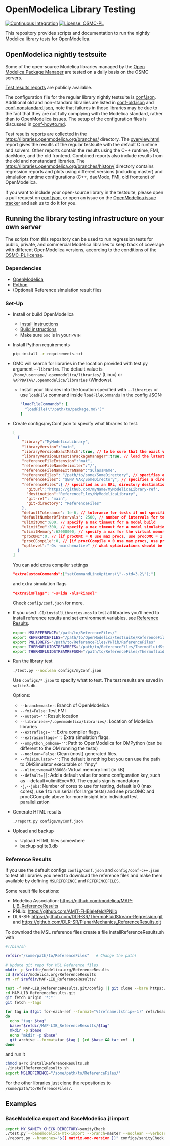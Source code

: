 # OpenModelica Library Testing

[![Continuous Integration](https://github.com/OpenModelica/OpenModelicaLibraryTesting/actions/workflows/test.yml/badge.svg)](https://github.com/OpenModelica/OpenModelicaLibraryTesting/actions/workflows/test.yml)
[![License: OSMC-PL](https://img.shields.io/badge/license-OSMC--PL-lightgrey.svg)](OSMC-License.txt)

This repository provides scripts and documentation to run the nightly Modelica library tests for OpenModelica.

## OpenModelica nightly testsuite

Some of the open-source Modelica libraries managed by the [Open Modelica Package Manager](https://github.com/OpenModelica/OMPackageManager) are tested on a daily basis on the OSMC servers.

[Test results reports](testresults.md#open-source-modelica-library-testing-using-openmodelica) are publicly available.

The configuration file for the regular library nightly testsuite is [conf.json](configs/conf.json). Additional old and non-standard libraries are listed in [conf-old.json](configs/conf-old.json) and [conf-nonstandard.json](configs/conf-nonstandard.json), note that failures in those libraries may be due to the fact that they are not fully complying with the Modelica standard, rather than to OpenModelica issues. The setup of the configuration files is discussed in [conf-howto.md](conf-howto.md).

Test results reports are collected in the https://libraries.openmodelica.org/branches/ directory. The [overview.html](https://libraries.openmodelica.org/branches/overview.html) report gives the results of the regular testsuite with the default C runtime and solvers. Other reports contain the results using the C++ runtime, FMI, daeMode, and the old frontend. Combined reports also include results from the old and nonstandard libraries. The https://libraries.openmodelica.org/branches/history/ directory contains regression reports and plots using different versions (including master) and simulation runtime configurations (C++, daeMode, FMI, old frontend) of OpenModelica.

If you want to include your open-source library in the testsuite, please open a pull request on [conf.json](configs/conf.json), or open an issue on the [OpenModelica issue tracker](https://github.com/OpenModelica/OpenModelica/issues/new/choose) and ask us to do it for you.

## Running the library testing infrastructure on your own server

The scripts from this repository can be used to run regression tests for public, private, and commercial Modelica libraries to keep track of coverage with different OpenModelica versions, according to the conditions of the [OSMC-PL license](OSMC-License.txt).

### Dependencies

  - [OpenModelica](https://openmodelica.org)
  - [Python](https://www.python.org/)
  - (Optional) Reference simulation result files

### Set-Up

  - Install or build OpenModelica
    - [Install instructions](https://openmodelica.org/download/download-linux)
    - [Build instructions](https://github.com/OpenModelica/OpenModelica#readme)
    - Make sure `omc` is in your `PATH`
  - Install Python requirements
    ```bash
    pip install -r requirements.txt
    ```
  - OMC will search for libraries in the location provided with test.py argument `--libraries`.
    The default value is `/home/username/.openmodelica/libraries/` (Linux) or `%APPDATA%/.openmodelica/libraries` (Windows).
    - Install your libraries into the location specified with `--libraries`
      or use `loadFile` command inside `loadFileCommands` in the config JSON:
      ```yml
      "loadFileCommands": [
        "loadFile(\"/path/to/package.mo\")"
      ]
      ```
  - Create configs/myConf.json to specify what libraries to test.
    ```json
    [
      {
        "library":"MyModelicaLibrary",
        "libraryVersion":"main",
        "libraryVersionExactMatch":true, // to be sure that the exact version is loaded, not the latest compatible
        "libraryVersionLatestInPackageManager":true, // load the latest from the package manager
        "referenceFileExtension":"mat",
        "referenceFileNameDelimiter":"/",
        "referenceFileNameExtraName":"$ClassName",
        "referenceFiles": "/path/to/some/SomeDirectory", // specifies a directory with the files
        "referenceFiles": "$ENV_VAR/SomeDirectory", // specifies a directory with the files via an env var
        "referenceFiles":{ // specified as an URL, directory destination, git branch and git directory
          "giturl":"https://github.com/myName/MyModelicaLibrary-ref",
          "destination":"ReferenceFiles/MyModelicaLibrary",
          "git-ref": "main",
          "git-directory": "ReferenceFiles"
        },
        "defaultTolerance": 1e-6, // tolerance for tests if not specified by the model, defaults to 1e-6
        "defaultNumberOfIntervals": 2500, // number of intervals for tests if not specified by the model, defaults to 2500
        "ulimitOmc":800, // specify a max timeout for a model build
        "ulimitExe":300, // specify a max timeout for a model simulation
        "ulimitMemory":62000000, // specify a max for the virtual memory of the running process when building a model
        "procOMC":0, // [if procOMC = 0 use max procs, use procOMC = 1 if not defined, else use the given value] how many CPU cores should be used to run omc (load Modelica libraries in parallel and generate the C code in parallel)
        "procCCompile":0, // [if procCCompile = 0 use max procs, use procCCompile = 1 if not defined, else use the given value] how many CPU cores should be used to compile the generated code
        "optlevel":"-Os -march=native" // what optimizations should be used by the C compiler
      }
    ]
    ```

    You can add extra compiler settings

    ```json
    "extraCustomCommands":["setCommandLineOptions(\"--std=3.2\");"]
    ```
    and extra simulation flags

    ```json
    "extraSimFlags": "-s=ida -nls=kinsol"
    ```

    Check `config/conf.json` for more.
  - If you used `.CI/installLibraries.mos` to test all libraries you'll need to install reference results and set environment variables, see [Reference Results](#reference-results).
    ```bash
    export MSLREFERENCE="/path/to/ReferenceFiles/"
    export REFERENCEFILES="/path/to/OpenModelica/testsuite/ReferenceFiles"
    export PNLIBREFS="/path/to/ReferenceFiles/PNlib/ReferenceFiles"
    export THERMOFLUIDSTREAMREFS="/path/to/ReferenceFiles/ThermofluidStream-main-regression/ReferenceData"
    export THERMOFLUIDSTREAMREFSOM="/path/to/ReferenceFiles/ThermofluidStream-OM-regression/ReferenceData"
    ```

  - Run the library test
    ```bash
    ./test.py --noclean configs/myConf.json
    ```
    Use `configs/*.json` to specify what to test.
    The test results are saved in `sqlite3.db`.

    Options:
      - `--branch=master`: Branch of OpenModelica
      - `--fmi=False`: Test FMI
      - `--output=''`: Result location
      - `--libraries=~/.openmodelica/libraries/`: Location of Modelica libraries
      - `--extraflags=''`: Extra compiler flags.
      - `--extrasimflags=''`: Extra simulation flags.
      - `--ompython_omhome=''`: Path to OpenModelica for OMPython (can be different to the OM running the tests)
      - `--noclean=False`: Clean (most) generated files.
      - `--fmisimulator=''`: The default is nothing but you can use the path to OMSimulator executable or 'fmpy'
      - `--ulimitvmem=8388608`: Virtual memory limit (in kB)
      - `--default=[]`: Add a default value for some configuration key, such as --default=ulimitExe=60. The equals sign is mandatory
      - `-j`,`--jobs`: Number of cores to use for testing, default is 0 (max cores), use 1 to run serial (for large tests) and see procOMC and procCCompile above for more insight into individual test parallelization

  - Generate HTML results
    ```bash
    ./report.py configs/myConf.json
    ```
  - Upload and backup
    - Upload HTML files somewhere
    - backup sqlite3.db

### Reference Results

If you use the default configs `config/conf.json` and
`config/conf-c++.json` to test all libraries you need to
download the reference files and make them available by
defining `MSLREFERENCE` and `REFERENCEFILES`.

Some result file locations:
  - Modelica Association: https://github.com/modelica/MAP-LIB_ReferenceResults
  - PNLib: https://github.com/AMIT-FHBielefeld/PNlib
  - DLR-SR: https://github.com/DLR-SR/ThermoFluidStream-Regression.git and https://github.com/DLR-SR/PlanarMechanics_ReferenceResults.git


To download the MSL reference files create a file
installReferenceResults.sh with
```sh
#!/bin/sh

refdir="/some/path/to/ReferenceFiles"   # Change the path!

# Update git repo for MSL Reference files
mkdir -p $refdir/modelica.org/ReferenceResults
cd $refdir/modelica.org/ReferenceResults
rm -rf $refdir/MAP-LIB_ReferenceResults/

test -f MAP-LIB_ReferenceResults.git/config || git clone --bare https://github.com/modelica/MAP-LIB_ReferenceResults.git MAP-LIB_ReferenceResults.git
cd MAP-LIB_ReferenceResults.git
git fetch origin '*:*'
git fetch --tags

for tag in $(git for-each-ref --format="%(refname:lstrip=-1)" refs/heads/)
do
  echo "tag: $tag"
  base="$refdir/MAP-LIB_ReferenceResults/$tag"
  mkdir -p $base
  echo "mkdir -p $base"
  git archive --format=tar $tag | (cd $base && tar xvf -)
done
```

and run it
```bash
chmod a+rx installReferenceResults.sh
./installReferenceResults.sh
export MSLREFERENCE="/some/path/to/ReferenceFiles/"
```

For the other libraries just clone the repositories to `/some/path/to/ReferenceFiles/`.

## Examples

### BaseModelica export and BaseModelica.jl import

```bash
export MY_SANITY_CHECK_DIRECTORY=sanityCheck
./test.py --basemodelica-mtk-import --branch=master --noclean --verbose configs/sanityCheck.json
./report.py --branches="${{ matrix.omc-version }}" configs/sanityCheck.json
```
